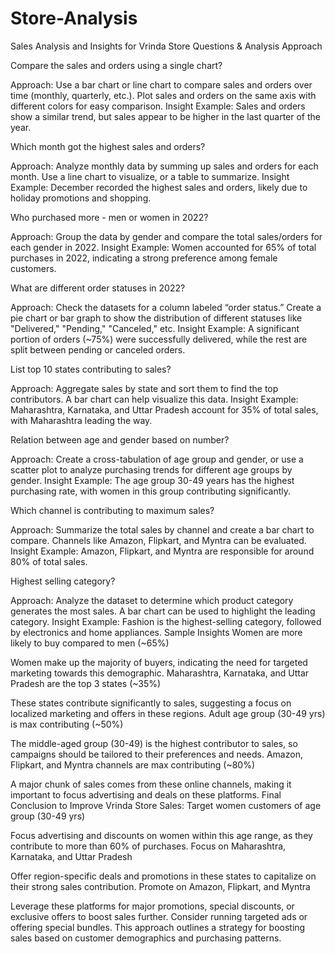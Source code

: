 # Store-Analysis
Sales Analysis and Insights for Vrinda Store
Questions & Analysis Approach

Compare the sales and orders using a single chart?

Approach: Use a bar chart or line chart to compare sales and orders over time (monthly, quarterly, etc.). Plot sales and orders on the same axis with different colors for easy comparison.
Insight Example: Sales and orders show a similar trend, but sales appear to be higher in the last quarter of the year.

Which month got the highest sales and orders?

Approach: Analyze monthly data by summing up sales and orders for each month. Use a line chart to visualize, or a table to summarize.
Insight Example: December recorded the highest sales and orders, likely due to holiday promotions and shopping.

Who purchased more - men or women in 2022?

Approach: Group the data by gender and compare the total sales/orders for each gender in 2022.
Insight Example: Women accounted for 65% of total purchases in 2022, indicating a strong preference among female customers.

What are different order statuses in 2022?

Approach: Check the datasets for a column labeled “order status.” Create a pie chart or bar graph to show the distribution of different statuses like "Delivered," "Pending," "Canceled," etc.
Insight Example: A significant portion of orders (~75%) were successfully delivered, while the rest are split between pending or canceled orders.

List top 10 states contributing to sales?

Approach: Aggregate sales by state and sort them to find the top contributors. A bar chart can help visualize this data.
Insight Example: Maharashtra, Karnataka, and Uttar Pradesh account for 35% of total sales, with Maharashtra leading the way.

Relation between age and gender based on number?

Approach: Create a cross-tabulation of age group and gender, or use a scatter plot to analyze purchasing trends for different age groups by gender.
Insight Example: The age group 30-49 years has the highest purchasing rate, with women in this group contributing significantly.

Which channel is contributing to maximum sales?

Approach: Summarize the total sales by channel and create a bar chart to compare. Channels like Amazon, Flipkart, and Myntra can be evaluated.
Insight Example: Amazon, Flipkart, and Myntra are responsible for around 80% of total sales.

Highest selling category?

Approach: Analyze the dataset to determine which product category generates the most sales. A bar chart can be used to highlight the leading category.
Insight Example: Fashion is the highest-selling category, followed by electronics and home appliances.
Sample Insights
Women are more likely to buy compared to men (~65%)

Women make up the majority of buyers, indicating the need for targeted marketing towards this demographic.
Maharashtra, Karnataka, and Uttar Pradesh are the top 3 states (~35%)

These states contribute significantly to sales, suggesting a focus on localized marketing and offers in these regions.
Adult age group (30-49 yrs) is max contributing (~50%)

The middle-aged group (30-49) is the highest contributor to sales, so campaigns should be tailored to their preferences and needs.
Amazon, Flipkart, and Myntra channels are max contributing (~80%)

A major chunk of sales comes from these online channels, making it important to focus advertising and deals on these platforms.
Final Conclusion to Improve Vrinda Store Sales:
Target women customers of age group (30-49 yrs)

Focus advertising and discounts on women within this age range, as they contribute to more than 60% of purchases.
Focus on Maharashtra, Karnataka, and Uttar Pradesh

Offer region-specific deals and promotions in these states to capitalize on their strong sales contribution.
Promote on Amazon, Flipkart, and Myntra

Leverage these platforms for major promotions, special discounts, or exclusive offers to boost sales further. Consider running targeted ads or offering special bundles.
This approach outlines a strategy for boosting sales based on customer demographics and purchasing patterns.
